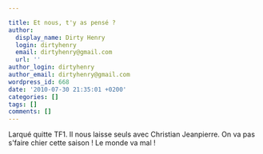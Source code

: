 ```yaml
---

title: Et nous, t'y as pensé ?
author:
  display_name: Dirty Henry
  login: dirtyhenry
  email: dirtyhenry@gmail.com
  url: ''
author_login: dirtyhenry
author_email: dirtyhenry@gmail.com
wordpress_id: 668
date: '2010-07-30 21:35:01 +0200'
categories: []
tags: []
comments: []
---
```

Larqué quitte TF1. Il nous laisse seuls avec Christian Jeanpierre. On va pas s'faire chier cette saison ! Le monde va mal !
